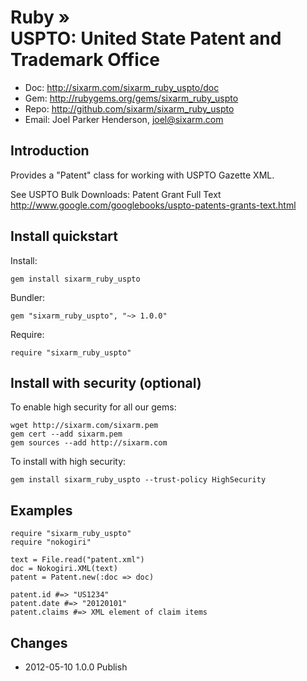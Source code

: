 # Ruby » <br> USPTO: United State Patent and Trademark Office

* Doc: <http://sixarm.com/sixarm_ruby_uspto/doc>
* Gem: <http://rubygems.org/gems/sixarm_ruby_uspto>
* Repo: <http://github.com/sixarm/sixarm_ruby_uspto>
* Email: Joel Parker Henderson, <joel@sixarm.com>

## Introduction

Provides a "Patent" class for working with USPTO Gazette XML.

See USPTO Bulk Downloads: Patent Grant Full Text                                                                                                                                                                                                                            http://www.google.com/googlebooks/uspto-patents-grants-text.html


## Install quickstart

Install:

    gem install sixarm_ruby_uspto

Bundler:

    gem "sixarm_ruby_uspto", "~> 1.0.0"

Require:

    require "sixarm_ruby_uspto"


## Install with security (optional)

To enable high security for all our gems:

    wget http://sixarm.com/sixarm.pem
    gem cert --add sixarm.pem
    gem sources --add http://sixarm.com

To install with high security:

    gem install sixarm_ruby_uspto --trust-policy HighSecurity


## Examples

    require "sixarm_ruby_uspto"
    require "nokogiri"

    text = File.read("patent.xml")
    doc = Nokogiri.XML(text)
    patent = Patent.new(:doc => doc)

    patent.id #=> "US1234"
    patent.date #=> "20120101"
    patent.claims #=> XML element of claim items


## Changes

* 2012-05-10 1.0.0 Publish
